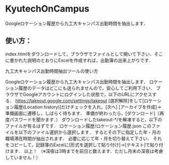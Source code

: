 # KyutechOnCampus
Googleロケーション履歴から九工大キャンパス出勤時間を抽出します．

## 使い方：

index.htmlをダウンロードして，ブラウザでファイルとして開いて下さい．そこに書かれた説明のとおりにExcelを作成すれば，出勤簿の出来上がりです．

九工大キャンパス出勤時間抽出ツールの使い方

Googleロケーション履歴から九工大キャンパス出勤時間を抽出します． ロケーション履歴のデータはどこにも送られませんので，安心してご利用下さい．
ブラウザでGoogleアカウントにログインした状態で，以下のURLにアクセスする．
https://takeout.google.com/settings/takeout
[選択解除]をして[ロケーション履歴(Location history)]だけチェックを入れ，[次へ]
[アーカイブを作成]→準備画面に遷移し，しばらく待ちます．
準備が終わったら，[ダウンロード]（再度パスワードを聞かます．）
ダウンロードしたtakeout-*/を解凍すると，以下のファイルが有るはずです．
ロケーション履歴/ロケーション履歴.json
このファイルを以下のファイル選択から選択します．
するとその下に指定した年・月の職場滞在時間が抽出されます．
必要に応じて年・月を切り替えて下さい．
それをコピーして，記録簿のExcelに[形式を選択して貼り付け]→[テキスト]で貼り付けます．
以上！
（※深夜は3時までを前日と数えます．ただし月末の深夜は考慮していません！）

